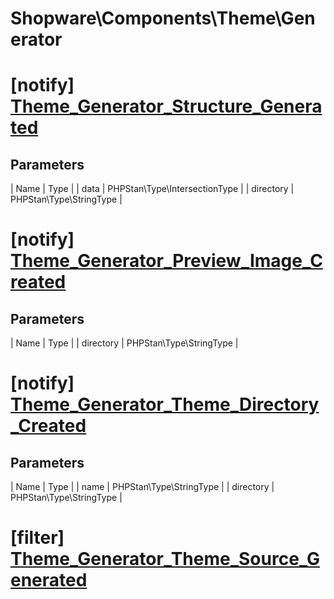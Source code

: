 # Shopware\Components\Theme\Generator

# [notify] [Theme_Generator_Structure_Generated](https://github.com/shopware/shopware/blob/5.5/engine/Shopware/Components/Theme/Generator.php#L221)

## Parameters
| Name        | Type           |
| data        | PHPStan\Type\IntersectionType           |
| directory        | PHPStan\Type\StringType           |


# [notify] [Theme_Generator_Preview_Image_Created](https://github.com/shopware/shopware/blob/5.5/engine/Shopware/Components/Theme/Generator.php#L241)

## Parameters
| Name        | Type           |
| directory        | PHPStan\Type\StringType           |


# [notify] [Theme_Generator_Theme_Directory_Created](https://github.com/shopware/shopware/blob/5.5/engine/Shopware/Components/Theme/Generator.php#L256)

## Parameters
| Name        | Type           |
| name        | PHPStan\Type\StringType           |
| directory        | PHPStan\Type\StringType           |
# [filter] [Theme_Generator_Theme_Source_Generated](https://github.com/shopware/shopware/blob/5.5/engine/Shopware/Components/Theme/Generator.php#L300)

